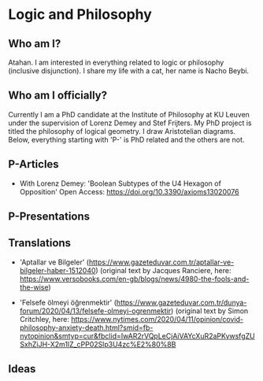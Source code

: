 # Logic and Philosophy

## Who am I? 
Atahan. I am interested in everything related to logic or philosophy (inclusive disjunction). I share my life with a cat, her name is Nacho Beybi. 

## Who am I officially?
Currently I am a PhD candidate at the Institute of Philosophy at KU Leuven under the supervision of Lorenz Demey and Stef Frijters. My PhD project is titled the philosophy of logical geometry. I draw Aristotelian diagrams. Below, everything starting with 'P-' is PhD related and the others are not.

## P-Articles

- With Lorenz Demey: 'Boolean Subtypes of the U4 Hexagon of Opposition' Open Access: https://doi.org/10.3390/axioms13020076

## P-Presentations



## Translations

- 'Aptallar ve Bilgeler' (https://www.gazeteduvar.com.tr/aptallar-ve-bilgeler-haber-1512040) (original text by Jacques Ranciere, here: https://www.versobooks.com/en-gb/blogs/news/4980-the-fools-and-the-wise)


- 'Felsefe ölmeyi öğrenmektir' (https://www.gazeteduvar.com.tr/dunya-forum/2020/04/13/felsefe-olmeyi-ogrenmektir) (original text by Simon Critchley, here: https://www.nytimes.com/2020/04/11/opinion/covid-philosophy-anxiety-death.html?smid=fb-nytopinion&smtyp=cur&fbclid=IwAR2rVQpLeCjAiVAYcXuR2aPKywsfgZUSxhZiJH-X2m1lZ_cPP02Slp3U4zc%E2%80%8B

 


## Ideas


